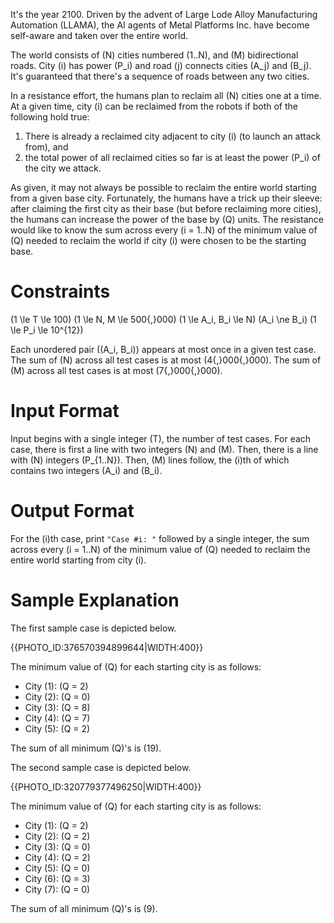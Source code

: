 It's the year 2100. Driven by the advent of Large Lode Alloy Manufacturing Automation (LLAMA), the AI agents of Metal Platforms Inc. have become self-aware and taken over the entire world.

The world consists of \(N\) cities numbered \(1..N\), and \(M\) bidirectional roads. City \(i\) has power \(P_i\) and road \(j\) connects cities \(A_j\) and \(B_j\). It's guaranteed that there's a sequence of roads between any two cities.

In a resistance effort, the humans plan to reclaim all \(N\) cities one at a time. At a given time, city \(i\) can be reclaimed from the robots if both of the following hold true:

1. There is already a reclaimed city adjacent to city \(i\) (to launch an attack from), and
2. the total power of all reclaimed cities so far is at least the power \(P_i\) of the city we attack.

As given, it may not always be possible to reclaim the entire world starting from a given base city. Fortunately, the humans have a trick up their sleeve: after claiming the first city as their base (but before reclaiming more cities), the humans can increase the power of the base by \(Q\) units. The resistance would like to know the sum across every \(i = 1..N\) of the minimum value of \(Q\) needed to reclaim the world if city \(i\) were chosen to be the starting base.

# Constraints

\(1 \le T \le 100\)
\(1 \le N, M \le 500{,}000\)
\(1 \le A_i, B_i \le N\)
\(A_i \ne B_i\)
\(1 \le P_i \le 10^{12}\)

Each unordered pair \((A_i, B_i)\) appears at most once in a given test case.
The sum of \(N\) across all test cases is at most \(4{,}000{,}000\).
The sum of \(M\) across all test cases is at most \(7{,}000{,}000\).

# Input Format

Input begins with a single integer \(T\), the number of test cases. For each case, there is first a line with two integers \(N\) and \(M\). Then, there is a line with \(N\) integers \(P_{1..N}\). Then, \(M\) lines follow, the \(i\)th of which contains two integers \(A_i\) and \(B_i\).

# Output Format

For the \(i\)th case, print `"Case #i: "` followed by a single integer, the sum across every \(i = 1..N\) of the minimum value of \(Q\) needed to reclaim the entire world starting from city \(i\).

# Sample Explanation

The first sample case is depicted below.

{{PHOTO_ID:376570394899644|WIDTH:400}}

The minimum value of \(Q\) for each starting city is as follows:

* City \(1\): \(Q = 2\)
* City \(2\): \(Q = 0\)
* City \(3\): \(Q = 8\)
* City \(4\): \(Q = 7\)
* City \(5\): \(Q = 2\)

The sum of all minimum \(Q\)'s is \(19\).

The second sample case is depicted below.

{{PHOTO_ID:320779377496250|WIDTH:400}}

The minimum value of \(Q\) for each starting city is as follows:

* City \(1\): \(Q = 2\)
* City \(2\): \(Q = 2\)
* City \(3\): \(Q = 0\)
* City \(4\): \(Q = 2\)
* City \(5\): \(Q = 0\)
* City \(6\): \(Q = 3\)
* City \(7\): \(Q = 0\)

The sum of all minimum \(Q\)'s is \(9\).
